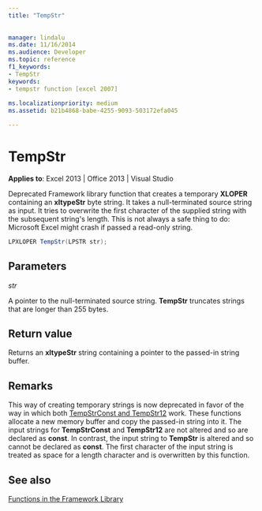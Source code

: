 ```yaml
---
title: "TempStr"
 
 
manager: lindalu
ms.date: 11/16/2014
ms.audience: Developer
ms.topic: reference
f1_keywords:
- TempStr
keywords:
- tempstr function [excel 2007]
 
ms.localizationpriority: medium
ms.assetid: b21b4868-babe-4255-9093-503172efa045

---
```


# TempStr

 **Applies to**: Excel 2013 | Office 2013 | Visual Studio 
  
Deprecated Framework library function that creates a temporary **XLOPER** containing an **xltypeStr** byte string. It takes a null-terminated source string as input. It tries to overwrite the first character of the supplied string with the subsequent string's length. This is not always a safe thing to do: Microsoft Excel might crash if passed a read-only string. 
  
```cs
LPXLOPER TempStr(LPSTR str);
```

## Parameters

 _str_
  
A pointer to the null-terminated source string. **TempStr** truncates strings that are longer than 255 bytes. 
  
## Return value

Returns an **xltypeStr** string containing a pointer to the passed-in string buffer. 
  
## Remarks

This way of creating temporary strings is now deprecated in favor of the way in which both [TempStrConst and TempStr12](tempstrconst-tempstr12.md) work. These functions allocate a new memory buffer and copy the passed-in string into it. The input strings for **TempStrConst** and **TempStr12** are not altered and so are declared as **const**. In contrast, the input string to **TempStr** is altered and so cannot be declared as **const**. The first character of the input string is treated as space for a length character and is overwritten by this function.
  
## See also



[Functions in the Framework Library](functions-in-the-framework-library.md)

